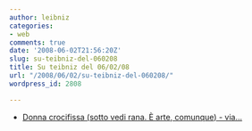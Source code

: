```yaml
---
author: leibniz
categories:
- web
comments: true
date: '2008-06-02T21:56:20Z'
slug: su-teibniz-del-060208
title: Su teibniz del 06/02/08
url: "/2008/06/02/su-teibniz-del-060208/"
wordpress_id: 2808

---
```

* [Donna crocifissa (sotto vedi rana. È arte, comunque) - via...](http://feeds.feedburner.com/~r/teibniz/~3/303219972/36930824)



